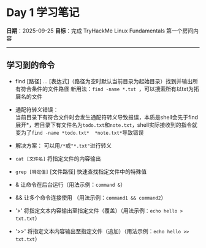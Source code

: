 ﻿# Day 1 学习笔记

**日期**：2025-09-25
**目标**：完成 TryHackMe Linux Fundamentals 第一个房间内容

---

## 学习到的命令

- find [路径] ... [表达式]（路径为空时默认当前目录为起始目录）找到并输出所有符合条件的文件路径
 	新用法：`find -name *.txt `，可以搜索所有以txt为拓展名的文件
- 通配符转义错误：  
		当前目录下有符合文件时会发生通配符转义导致报误，本质是shell会先于find展开*，若目录下有文件名为`todo.txt`和`note.txt`，shell实际接收到的指令就变为了`find -name *todo.txt*  *note.txt*`导致错误  

- 解决方案：
	可以用`/*`或`"*.txt"`进行转义

- `cat [文件名]`  将指定文件的内容输出

- `grep [特定值]` [文件路径] 快速查找指定文件中的特殊值

- & 让命令在后台运行（用法示例：`command &`）

- && 让多个命令连接使用 （用法示例：`command1 && command2`）

- '>' 将指定文本内容输出至指定文件（覆盖）（用法示例：`echo hello > txt.txt`）

- '>>' 将指定文本内容输出至指定文件（追加）（用法示例：`echo hello >> txt.txt`）



